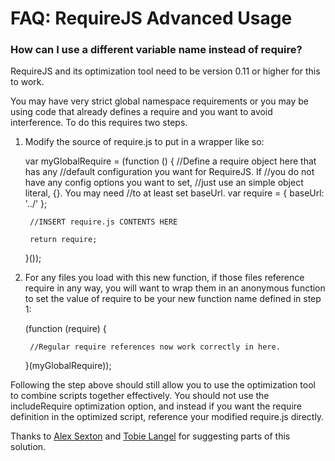 # FAQ: RequireJS Advanced Usage

### <a name="usage">How can I use a different variable name instead of require?</a>

RequireJS and its optimization tool need to be version 0.11 or higher for this to work.

You may have very strict global namespace requirements or you may be using code that already defines a require and you want to avoid interference. To do this requires two steps.

1) Modify the source of require.js to put in a wrapper like so:

    var myGlobalRequire = (function () {
        //Define a require object here that has any
        //default configuration you want for RequireJS. If
        //you do not have any config options you want to set,
        //just use an simple object literal, {}. You may need
        //to at least set baseUrl.
        var require = {
            baseUrl: '../'
        };

        //INSERT require.js CONTENTS HERE

        return require;
    }());

2) For any files you load with this new function, if those files reference require in any way, you will want to wrap them in an anonymous function to set the value of require to be your new function name defined in step 1:

    (function (require) {

        //Regular require references now work correctly in here.

    }(myGlobalRequire));

Following the step above should still allow you to use the optimization tool to combine scripts together effectively. You should not use the includeRequire optimization option, and instead if you want the require definition in the optimized script, reference your modified require.js directly.

Thanks to [Alex Sexton](http://alexsexton.com/) and [Tobie Langel](http://tobielangel.com/) for suggesting parts of this solution.
